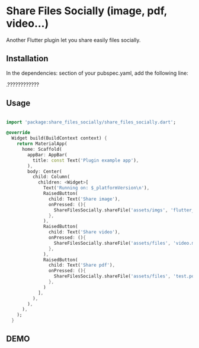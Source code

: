 # Share Files Socially (image, pdf, video...)

Another Flutter plugin let you share easily files socially.

## Installation

In the dependencies: section of your pubspec.yaml, add the following line:

  .????????????

## Usage

```dart

import 'package:share_files_socially/share_files_socially.dart';

@override
  Widget build(BuildContext context) {
    return MaterialApp(
      home: Scaffold(
        appBar: AppBar(
          title: const Text('Plugin example app'),
        ),
        body: Center(
          child: Column(
            children: <Widget>[
              Text('Running on: $_platformVersion\n'),
              RaisedButton(
                child: Text('Share image'),
                onPressed: (){
                  ShareFilesSocially.shareFile('assets/imgs', 'flutter_logo.png');
                },
              ),
              RaisedButton(
                child: Text('Share video'),
                onPressed: (){
                  ShareFilesSocially.shareFile('assets/files', 'video.mp4');
                },
              ),
              RaisedButton(
                child: Text('Share pdf'),
                onPressed: (){
                  ShareFilesSocially.shareFile('assets/files', 'test.pdf');
                },
              )
            ],
          ),
        ),
      ),
    );
  }

```

## DEMO

